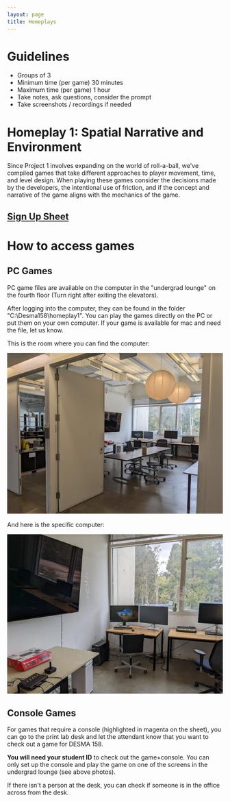 ```yaml
---
layout: page
title: Homeplays
---
```

# Guidelines
- Groups of 3
- Minimum time (per game) 30 minutes
- Maximum time (per game) 1 hour
- Take notes, ask questions, consider the prompt
- Take screenshots / recordings if needed

# Homeplay 1: Spatial Narrative and Environment

Since Project 1 involves expanding on the world of roll-a-ball, we've compiled games that take different approaches to player movement, time, and level design. When playing these games consider the decisions made by the developers, the intentional use of friction, and if the concept and narrative of the game aligns with the mechanics of the game.
## [Sign Up Sheet](https://docs.google.com/spreadsheets/d/1e2qF0M1XdieTpN7LVPfbTePcivtsTklvOts_C5FfSLU/edit?usp=sharing)

# How to access games

## PC Games

PC game files are available on the computer in the "undergrad lounge" on the fourth floor (Turn right after exiting the elevators). 

After logging into the computer, they can be found in the folder "C:\\Desma158\\homeplay1". You can play the games directly on the PC or put them on your own computer. If your game is available for mac and need the file, let us know.

This is the room where you can find the computer:

![](assets/Pasted%20image%2020240404124705.png)

And here is the specific computer:

![](assets/Pasted%20image%2020240404124626.png)
## Console Games

For games that require a console (highlighted in magenta on the sheet), you can go to the print lab desk and let the attendant know that you want to check out a game for DESMA 158. 

**You will need your student ID** to check out the game+console. You can only set up the console and play the game on one of the screens in the undergrad lounge (see above photos). 

If there isn't a person at the desk, you can check if someone is in the office across from the desk.

